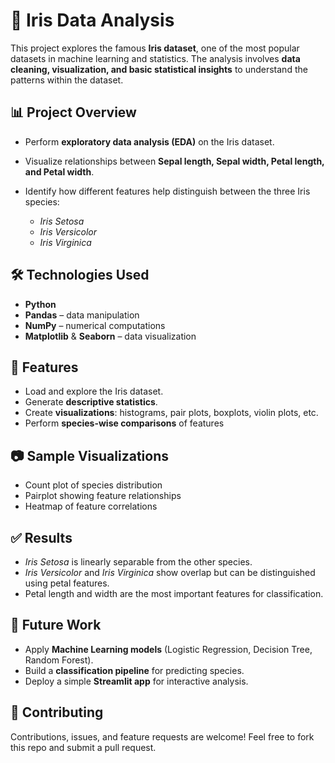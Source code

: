 # 🌸 Iris Data Analysis

This project explores the famous **Iris dataset**, one of the most popular datasets in machine learning and statistics.
The analysis involves **data cleaning, visualization, and basic statistical insights** to understand the patterns within the dataset.

## 📊 Project Overview

* Perform **exploratory data analysis (EDA)** on the Iris dataset.
* Visualize relationships between **Sepal length, Sepal width, Petal length, and Petal width**.
* Identify how different features help distinguish between the three Iris species:

  * *Iris Setosa*
  * *Iris Versicolor*
  * *Iris Virginica*

## 🛠️ Technologies Used

* **Python**
* **Pandas** – data manipulation
* **NumPy** – numerical computations
* **Matplotlib** & **Seaborn** – data visualization


## 🚀 Features

* Load and explore the Iris dataset.
* Generate **descriptive statistics**.
* Create **visualizations**: histograms, pair plots, boxplots, violin plots, etc.
* Perform **species-wise comparisons** of features

## 📷 Sample Visualizations

* Count plot of species distribution
* Pairplot showing feature relationships
* Heatmap of feature correlations


## ✅ Results

* *Iris Setosa* is linearly separable from the other species.
* *Iris Versicolor* and *Iris Virginica* show overlap but can be distinguished using petal features.
* Petal length and width are the most important features for classification.

## 📌 Future Work

* Apply **Machine Learning models** (Logistic Regression, Decision Tree, Random Forest).
* Build a **classification pipeline** for predicting species.
* Deploy a simple **Streamlit app** for interactive analysis.

## 🤝 Contributing

Contributions, issues, and feature requests are welcome!
Feel free to fork this repo and submit a pull request.
